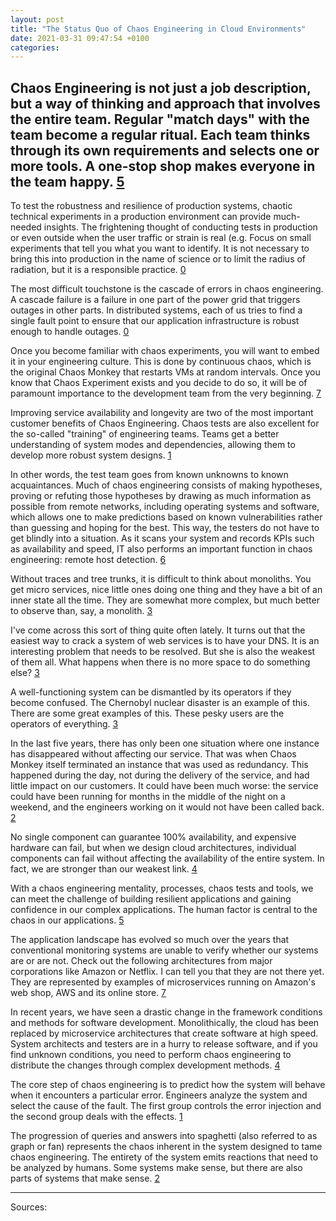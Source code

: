 ```yaml
---
layout: post
title: "The Status Quo of Chaos Engineering in Cloud Environments"
date: 2021-03-31 09:47:54 +0100
categories: 
---
```

Chaos Engineering is not just a job description, but a way of thinking and approach that involves the entire team. Regular "match days" with the team become a regular ritual. Each team thinks through its own requirements and selects one or more tools. A one-stop shop makes everyone in the team happy. [5]
----

To test the robustness and resilience of production systems, chaotic technical experiments in a production environment can provide much-needed insights. The frightening thought of conducting tests in production or even outside when the user traffic or strain is real (e.g. Focus on small experiments that tell you what you want to identify. It is not necessary to bring this into production in the name of science or to limit the radius of radiation, but it is a responsible practice. [0] 
    
The most difficult touchstone is the cascade of errors in chaos engineering. A cascade failure is a failure in one part of the power grid that triggers outages in other parts. In distributed systems, each of us tries to find a single fault point to ensure that our application infrastructure is robust enough to handle outages. [0] 
    
Once you become familiar with chaos experiments, you will want to embed it in your engineering culture. This is done by continuous chaos, which is the original Chaos Monkey that restarts VMs at random intervals. Once you know that Chaos Experiment exists and you decide to do so, it will be of paramount importance to the development team from the very beginning. [7] 
    
Improving service availability and longevity are two of the most important customer benefits of Chaos Engineering. Chaos tests are also excellent for the so-called "training" of engineering teams. Teams get a better understanding of system modes and dependencies, allowing them to develop more robust system designs. [1] 
    
In other words, the test team goes from known unknowns to known acquaintances. Much of chaos engineering consists of making hypotheses, proving or refuting those hypotheses by drawing as much information as possible from remote networks, including operating systems and software, which allows one to make predictions based on known vulnerabilities rather than guessing and hoping for the best. This way, the testers do not have to get blindly into a situation. As it scans your system and records KPIs such as availability and speed, IT also performs an important function in chaos engineering: remote host detection. [6] 
    
Without traces and tree trunks, it is difficult to think about monoliths. You get micro services, nice little ones doing one thing and they have a bit of an inner state all the time. They are somewhat more complex, but much better to observe than, say, a monolith. [3] 
    
I've come across this sort of thing quite often lately. It turns out that the easiest way to crack a system of web services is to have your DNS. It is an interesting problem that needs to be resolved. But she is also the weakest of them all. What happens when there is no more space to do something else? [3] 
    
A well-functioning system can be dismantled by its operators if they become confused. The Chernobyl nuclear disaster is an example of this. There are some great examples of this. These pesky users are the operators of everything. [3] 
    
In the last five years, there has only been one situation where one instance has disappeared without affecting our service. That was when Chaos Monkey itself terminated an instance that was used as redundancy. This happened during the day, not during the delivery of the service, and had little impact on our customers. It could have been much worse: the service could have been running for months in the middle of the night on a weekend, and the engineers working on it would not have been called back. [2] 
    
No single component can guarantee 100% availability, and expensive hardware can fail, but when we design cloud architectures, individual components can fail without affecting the availability of the entire system. In fact, we are stronger than our weakest link. [4] 
    
With a chaos engineering mentality, processes, chaos tests and tools, we can meet the challenge of building resilient applications and gaining confidence in our complex applications. The human factor is central to the chaos in our applications. [5] 
    
The application landscape has evolved so much over the years that conventional monitoring systems are unable to verify whether our systems are or are not. Check out the following architectures from major corporations like Amazon or Netflix. I can tell you that they are not there yet. They are represented by examples of microservices running on Amazon's web shop, AWS and its online store. [7] 
    
In recent years, we have seen a drastic change in the framework conditions and methods for software development. Monolithically, the cloud has been replaced by microservice architectures that create software at high speed. System architects and testers are in a hurry to release software, and if you find unknown conditions, you need to perform chaos engineering to distribute the changes through complex development methods. [4] 
    
The core step of chaos engineering is to predict how the system will behave when it encounters a particular error. Engineers analyze the system and select the cause of the fault. The first group controls the error injection and the second group deals with the effects. [1] 
    
The progression of queries and answers into spaghetti (also referred to as graph or fan) represents the chaos inherent in the system designed to tame chaos engineering. The entirety of the system emits reactions that need to be analyzed by humans. Some systems make sense, but there are also parts of systems that make sense. [2] 
    




---
Sources:
    
[0]: https://harness.io/blog/devops/chaos-engineering/
    
[1]: https://phoenixnap.com/blog/chaos-engineering
    
[2]: https://www.oreilly.com/content/chaos-engineering/
    
[3]: https://www.gremlin.com/blog/adrian-cockroft-chaos-engineering-what-it-is-and-where-its-going-chaos-conf-2018/
    
[4]: https://dzone.com/articles/chaos-engineering-a-comprehensive-guide
    
[5]: https://blog.qaware.de/posts/chaos-engineering-the-status-quo/
    
[6]: https://www.infoq.com/articles/chaos-engineering-security-networking/
    
[7]: https://xpirit.com/chaos-engineering-why-you-should-break-stuff-in-production-on-purpose/
    
